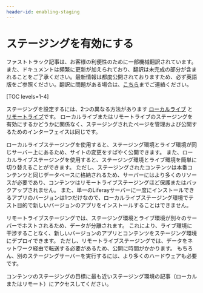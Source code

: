 ```yaml
---
header-id: enabling-staging
---
```


# ステージングを有効にする

<p class="alert alert-info"><span class="wysiwyg-color-blue120">ファストトラック記事は、お客様の利便性のために一部機械翻訳されています。また、ドキュメントは頻繁に更新が加えられており、翻訳は未完成の部分が含まれることをご了承ください。最新情報は都度公開されておりますため、必ず英語版をご参照ください。翻訳に問題がある場合は、<a href="mailto:support-content-jp@liferay.com">こちら</a>までご連絡ください。</span></p>

[TOC levels=1-4]

ステージングを設定するには、2つの異なる方法があります [ローカルライブ](/docs/7-1/user/-/knowledge_base/u/enabling-local-live-staging) と [リモートライブ](/docs/7-1/user/-/knowledge_base/u/enabling-remote-live-staging)です。 ローカルライブまたはリモートライブのステージングを有効にするかどうかに関係なく、ステージングされたページを管理および公開するためのインターフェイスは同じです。

ローカルライブステージングを使用すると、ステージング環境とライブ環境が同じサーバー上にあるため、サイトの変更をすばやく公開できます。 また、ローカルライブステージングを使用すると、ステージング環境とライブ環境を簡単に切り替えることができます。 ただし、ステージングされたコンテンツは本番コンテンツと同じデータベースに格納されるため、サーバーにはより多くのリソースが必要であり、コンテンツはリモートライブステージングほど保護またはバックアップされません。 また、単一のLiferayサーバーに一度にインストールできるアプリのバージョンは1つだけなので、ローカルライブステージング環境でテスト目的で新しいバージョンのアプリをインストールすることはできません。

リモートライブステージングでは、ステージング環境とライブ環境が別々のサーバーでホストされるため、データが分離されます。 これにより、ライブ環境に干渉することなく、新しいバージョンのアプリとコンテンツをステージング環境にデプロイできます。 ただし、リモートライブステージングでは、データをネットワーク経由で転送する必要があるため、公開に時間がかかります。 もちろん、別のステージングサーバーを実行するには、より多くのハードウェアも必要です。

コンテンツのステージングの目標に最も近いステージング環境の記事（ローカルまたはリモート）にアクセスしてください。
